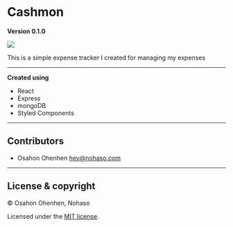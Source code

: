 # Cashmon

**Version 0.1.0**

<a href="https://app.netlify.com/sites/nohaso-cm/deploys">
<img src="https://api.netlify.com/api/v1/badges/5fecf93c-51c7-434c-9b71-619b1fd9d2e2/deploy-status"/>
</a>

This is a simple expense tracker I created for managing my expenses

---

**Created using**

<ul>
<li>React</li>
<li>Express</li>
<li>mongoDB</li>
<li>Styled Components</li>
</ul>

---

## Contributors

- Osahon Ohenhen <hey@nohaso.com>

---

## License & copyright

© Osahon Ohenhen, Nohaso

Licensed under the [MIT license](LICENSE).
